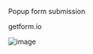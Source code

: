 Popup form submission 

getform.io

![image](https://github.com/Harsh-Yadav-1312/Website-Homepage/assets/119126769/94004bd0-df2b-46b8-8524-32c98ac19ec4)

